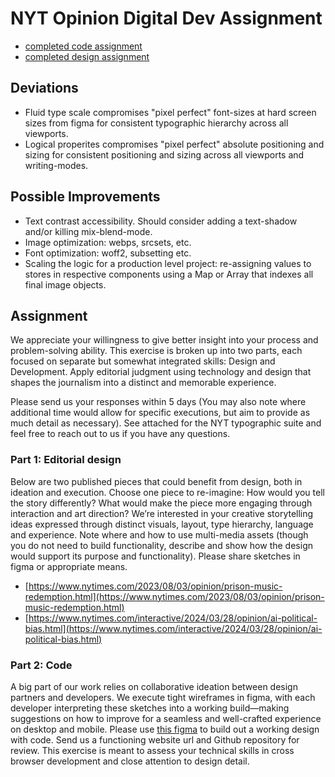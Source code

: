 # NYT Opinion Digital Dev Assignment

- [completed code assignment](awal-dda.vercel.app)
- [completed design assignment](https://www.figma.com/design/BA2M9X8F2Yh6NEfbxGfhtM/awal-dda?node-id=0-1&t=WLjuGmsxDjZbH89I-1)

## Deviations

- Fluid type scale compromises "pixel perfect" font-sizes at hard screen sizes from figma for consistent typographic hierarchy across all viewports.
- Logical properites compromises "pixel perfect" absolute positioning and sizing for consistent positioning and sizing across all viewports and writing-modes.

## Possible Improvements

- Text contrast accessibility. Should consider adding a text-shadow and/or killing mix-blend-mode.
- Image optimization: webps, srcsets, etc.
- Font optimization: woff2, subsetting etc.
- Scaling the logic for a production level project: re-assigning values to stores in respective components using a Map or Array that indexes all final image objects.

## Assignment

We appreciate your willingness to give better insight into your process and problem-solving ability. This exercise is broken up into two parts, each focused on separate but somewhat integrated skills: Design and Development. Apply editorial judgment using technology and design that shapes the journalism into a distinct and memorable experience. 

Please send us your responses within 5 days (You may also note where additional time would allow for specific executions, but aim to provide as much detail as necessary). See attached for the NYT typographic suite and feel free to reach out to us if you have any questions.

### Part 1: Editorial design

Below are two published pieces that could benefit from design, both in ideation and execution. Choose one piece to re-imagine: How would you tell the story differently? What would make the piece more engaging through interaction and art direction? We’re interested in your creative storytelling ideas expressed through distinct visuals, layout, type hierarchy, language and experience. Note where and how to use multi-media assets (though you do not need to build functionality, describe and show how the design would support its purpose and functionality). Please share sketches in figma or appropriate means.
- [https://www.nytimes.com/2023/08/03/opinion/prison-music-redemption.html](https://www.nytimes.com/2023/08/03/opinion/prison-music-redemption.html)
- [https://www.nytimes.com/interactive/2024/03/28/opinion/ai-political-bias.html](https://www.nytimes.com/interactive/2024/03/28/opinion/ai-political-bias.html)

### Part 2: Code

A big part of our work relies on collaborative ideation between design partners and developers. We execute tight wireframes in figma, with each developer interpreting these sketches into a working build—making suggestions on how to improve for a seamless and well-crafted experience on desktop and mobile. Please use [this figma](https://www.figma.com/design/pQvTW6dZcn46ATBpnzcIKi/Digital-Design-Assignment-(Kazi)-(Copy)?t=B1Xh98nJvS3SZdsR-1) to build out a working design with code. Send us a functioning website url and Github repository for review. This exercise is meant to assess your technical skills in cross browser development and close attention to design detail.
